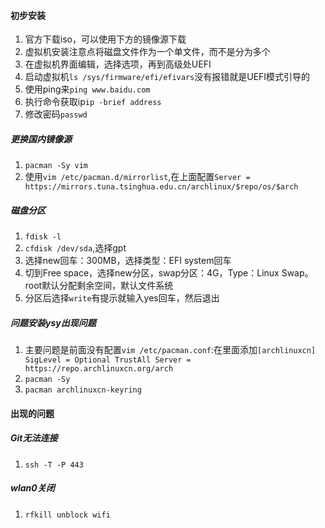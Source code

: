 #### 初步安装
1. 官方下载iso，可以使用下方的镜像源下载
2. 虚拟机安装注意点将磁盘文件作为一个单文件，而不是分为多个
3. 在虚拟机界面编辑，选择选项，再到高级处UEFI
4. 启动虚拟机`ls /sys/firmware/efi/efivars`没有报错就是UEFI模式引导的
5. 使用ping来`ping www.baidu.com`
6. 执行命令获取ip`ip -brief address`
7. 修改密码`passwd`
##### 更换国内镜像源
1. `pacman -Sy vim`
2. 使用`vim /etc/pacman.d/mirrorlist`,在上面配置`Server = https://mirrors.tuna.tsinghua.edu.cn/archlinux/$repo/os/$arch`
##### 磁盘分区
1. `fdisk -l`
2. `cfdisk /dev/sda`,选择gpt
3. 选择new回车：300MB，选择类型：EFI system回车
4. 切到Free space，选择new分区，swap分区：4G，Type：Linux Swap。root默认分配剩余空间，默认文件系统
5. 分区后选择`write`有提示就输入yes回车，然后退出
##### 问题安装ysy出现问题
1. 主要问题是前面没有配置`vim /etc/pacman.conf`:在里面添加`[archlinuxcn] SigLevel = Optional TrustAll Server = https://repo.archlinuxcn.org/arch`
2. `pacman -Sy`
3. `pacman archlinuxcn-keyring`
#### 出现的问题
##### Git无法连接
1. `ssh -T -P 443 `
##### wlan0关闭
1. `rfkill unblock wifi`
